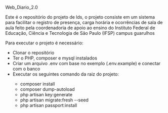 Web_Diario_2.0

Este é o repositório do projeto de lds, o projeto consiste em um sistema para facilitar o registro de presença, carga horária e ocorrências de sala de aula feito pela coordenadoria de apoio ao ensino do  Instituto Federal de Educação, Ciência e Tecnologia de São Paulo (IFSP) campus guarulhos

Para executar o projeto é necessário:

<ul>
    <li>Clonar o repositório</li>
    <li>Ter o PHP, composer e mysql instalados</li>
    <li>Criar um arquivo .env com base no exemplo (.env.example) e conectar com o banco</li>
    <li>Executar os seguintes comando da raiz do projeto:</li>
        <ul>
            <li>composer install</li>
            <li>composer dump-autoload</li>
            <li>php artisan key:generate</li>
            <li>php artisan migrate:fresh --seed</li>
            <li>php artisan passport:install</li>
        </ul>
<ul>


